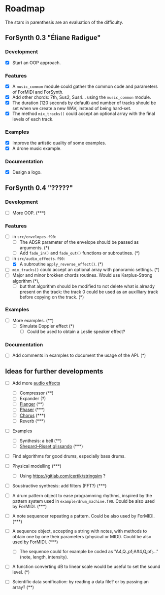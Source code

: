 # Roadmap

The stars in parenthesis are an evaluation of the difficulty.

## ForSynth 0.3 "Éliane Radigue"

### Development
* [x] Start an OOP approach.

### Features
* [x] A `music_common` module could gather the common code and parameters of ForMIDI and ForSynth.
* [x] Add other chords: 7th, Sus2, Sus4... using the `music_common` module.
* [x] The duration (120 seconds by default) and number of tracks should be set when we create a new WAV, instead of being hard-set.
* [x] The method `mix_tracks()` could accept an optional array with the final levels of each track.

### Examples
* [x] Improve the artistic quality of some examples.
* [x] A drone music example.

### Documentation
* [x] Design a logo.


## ForSynth 0.4 "?????"

### Development
* [ ] More OOP. (***)

### Features
* [ ] in `src/envelopes.f90`:
    * [ ] The ADSR parameter of the envelope should be passed as arguments. (*)
    * [ ] Add `fade_in()` and `fade_out()` functions or subroutines. (*)
* [ ] in `src/audio_effects.f90`:
    * [x] A subroutine `apply_reverse_effect()`. (*)
* [ ] `mix_tracks()` could accept an optional array with panoramic settings. (*)
* [ ] Major and minor brokken chords routines. Would use Karplus-Strong algorithm (*), 
    * [ ] but that algorithm should be modified to not delete what is already present on the track: the track 0 could be used as an auxilliary track before copying on the track. (*)

### Examples
* [ ] More examples. (**)
    * [ ] Simulate Doppler effect (*)
        * [ ] Could be used to obtain a Leslie speaker effect?

### Documentation
* [ ] Add comments in examples to document the usage of the API. (*)


## Ideas for further developments

* [ ] Add more [audio effects](https://en.wikipedia.org/wiki/Category:Audio_effects)
    * [ ] Compressor (**)
    * [ ] Expander (?)
    * [ ] [Flanger](https://en.wikipedia.org/wiki/Flanging) (**)
    * [ ] [Phaser](https://en.wikipedia.org/wiki/Phaser_(effect)) (***)
    * [ ] [Chorus](https://en.wikipedia.org/wiki/Chorus_(audio_effect)) (***)
    * [ ] Reverb (***)

* [ ] Examples
    * [ ] Synthesis: a bell (**)
    * [ ] [Shepard–Risset glissando](http://csoundjournal.com/issue21/interp_visual_phenom.html) (***)

* [ ] Find algorithms for good drums, especially bass drums.

* [ ] Physical modelling (***)
    * [ ] Using https://gitlab.com/certik/stringsim ?

* [ ] Soustractive synthesis: add filters (FFT?) (***)

* [ ] A drum pattern object to ease programming rhythms, inspired by the pattern system used in `example/drum_machine.f90`. Could be also used by ForMIDI. (***)
* [ ] A note sequencer repeating a pattern. Could be also used by ForMIDI. (***)
* [ ] A sequence object, accepting a string with notes, with methods to obtain one by one their parameters (physical or MIDI). Could be also used by ForMIDI. (***)
    * [ ] The sequence could for example be coded as "A4,Q.,pf;A#4,Q,pf;..." (note, length, intensity).

* [ ] A function converting dB to linear scale would be useful to set the sound level. (*)

* [ ] Scientific data sonification: by reading a data file? or by passing an array? (**)

